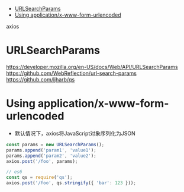 <!-- TOC -->

- [URLSearchParams](#urlsearchparams)
- [Using application/x-www-form-urlencoded](#using-applicationx-www-form-urlencoded)

<!-- /TOC -->
axios

# URLSearchParams

https://developer.mozilla.org/en-US/docs/Web/API/URLSearchParams  
https://github.com/WebReflection/url-search-params  
https://github.com/ljharb/qs

# Using application/x-www-form-urlencoded

* 默认情况下，axios将JavaScript对象序列化为JSON

```js
const params = new URLSearchParams();
params.append('param1', 'value1');
params.append('param2', 'value2');
axios.post('/foo', params);
```

```js
// es6
const qs = require('qs');
axios.post('/foo', qs.stringify({ 'bar': 123 }));
```
